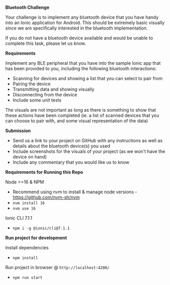 __Bluetooth Challenge__  

Your challenge is to implement any bluetooth device that you have handy into an Ionic application for Android. This should be extremely basic visually since we are specifically interested in the bluetooth implementation.

If you do not have a bluetooth device available and would be unable to complete this task, please let us know.

__Requirements__  

Implement any BLE peripheral that you have into the sample Ionic app that has been provided to you, including the following bluetooth interactions:  
- Scanning for devices and showing a list that you can select to pair from
- Pairing the device
- Transmitting data and showing visually
- Disconnecting from the device
- Include some unit tests
  
The visuals are not important as long as there is something to show that these actions have been completed (ie. a list of scanned devices that you can choose to pair with, and some visual representation of the data)

__Submission__  
- Send us a link to your project on GitHub with any instructions as well as details about the bluetooth device(s) you used
- Include screenshots for the visuals of your project (as we won't have the device on hand)
- Include any commentary that you would like us to know

__Requirements for Running this Repo__  

Node >=16 & NPM  
- Recommend using nvm to install & manage node versions - https://github.com/nvm-sh/nvm
- `nvm install 16`  
- `nvm use 16`  
  
Ionic CLI 7.1.1  
- `npm i -g @ionic/cli@7.1.1`  

__Run project for development__  

Install dependencies  
- `npm install`  

Run project in browser @ `http://localhost:4200/`   
- `npm run start`  
